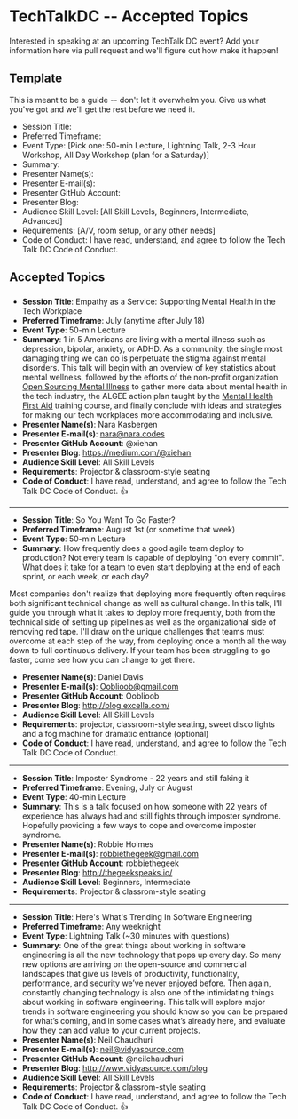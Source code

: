 # TechTalkDC -- Accepted Topics
Interested in speaking at an upcoming TechTalk DC event? Add your information here via pull request and we'll figure out how make it happen!

## Template
This is meant to be a guide -- don't let it overwhelm you. Give us what you've got and we'll get the rest before we need it.

* Session Title:
* Preferred Timeframe:
* Event Type: [Pick one: 50-min Lecture, Lightning Talk, 2-3 Hour Workshop, All Day Workshop (plan for a Saturday)]
* Summary:
* Presenter Name(s):
* Presenter E-mail(s):
* Presenter GitHub Account:
* Presenter Blog:
* Audience Skill Level: [All Skill Levels, Beginners, Intermediate, Advanced]
* Requirements: [A/V, room setup, or any other needs]
* Code of Conduct: I have read, understand, and agree to follow the Tech Talk DC Code of Conduct.


## Accepted Topics

###

* **Session Title**: Empathy as a Service: Supporting Mental Health in the Tech Workplace
* **Preferred Timeframe**: July (anytime after July 18)
* **Event Type**: 50-min Lecture
* **Summary**: 1 in 5 Americans are living with a mental illness such as depression, bipolar, anxiety, or ADHD. As a community, the single most damaging thing we can do is perpetuate the stigma against mental disorders. This talk will begin with an overview of key statistics about mental wellness, followed by the efforts of the non-profit organization [Open Sourcing Mental Illness](https://osmihelp.org) to gather more data about mental health in the tech industry, the ALGEE action plan taught by the [Mental Health First Aid](https://www.mentalhealthfirstaid.org/) training course, and finally conclude with ideas and strategies for making our tech workplaces more accommodating and inclusive.
* **Presenter Name(s)**: Nara Kasbergen
* **Presenter E-mail(s)**: nara@nara.codes
* **Presenter GitHub Account**: @xiehan
* **Presenter Blog**: https://medium.com/@xiehan
* **Audience Skill Level**: All Skill Levels
* **Requirements**: Projector & classroom-style seating
* **Code of Conduct**: I have read, understand, and agree to follow the Tech Talk DC Code of Conduct. 👍

------------------------------

* **Session Title**:  So You Want To Go Faster? 
* **Preferred Timeframe**: August 1st (or sometime that week) 
* **Event Type**: 50-min Lecture
* **Summary**: How frequently does a good agile team deploy to production? Not every team is capable of deploying "on every commit". What does it take for a team to even start deploying at the end of each sprint, or each week, or each day?

Most companies don't realize that deploying more frequently often requires both significant technical change as well as cultural change. In this talk, I'll guide you through what it takes to deploy more frequently, both from the technical side of setting up pipelines as well as the organizational side of removing red tape. I'll draw on the unique challenges that teams must overcome at each step of the way, from deploying once a month all the way down to full continuous delivery. If your team has been struggling to go faster, come see how you can change to get there. 
* **Presenter Name(s)**: Daniel Davis
* **Presenter E-mail(s)**: Ooblioob@gmail.com
* **Presenter GitHub Account**: Ooblioob
* **Presenter Blog**: http://blog.excella.com/
* **Audience Skill Level**: All Skill Levels
* **Requirements**: projector, classroom-style seating, sweet disco lights and a fog machine for dramatic entrance (optional)
* **Code of Conduct**: I have read, understand, and agree to follow the Tech Talk DC Code of Conduct.
 
------------------------------
 
* **Session Title**: Imposter Syndrome - 22 years and still faking it
* **Preferred Timeframe**:  Evening, July or August 
* **Event Type**: 40-min Lecture
* **Summary**: This is a talk focused on how someone with 22 years of experience has always had and still fights through imposter syndrome. Hopefully providing a few ways to cope and overcome imposter syndrome.
* **Presenter Name(s)**: Robbie Holmes
* **Presenter E-mail(s)**: robbiethegeek@gmail.com
* **Presenter GitHub Account**: robbiethegeek
* **Presenter Blog**: http://thegeekspeaks.io/
* **Audience Skill Level**: Beginners, Intermediate
* **Requirements**: Projector & classrom-style seating
 
------------------------------
 
* **Session Title**: Here's What's Trending In Software Engineering
* **Preferred Timeframe**: Any weeknight
* **Event Type**: Lightning Talk (~30 minutes with questions)
* **Summary**: One of the great things about working in software engineering is all the new technology that pops up every day. So many new options are arriving on the open-source and commercial landscapes that give us levels of productivity, functionality, performance, and security we’ve never enjoyed before. Then again, constantly changing technology is also one of the intimidating things about working in software engineering. This talk will explore major trends in software engineering you should know so you can be prepared for what’s coming, and in some cases what’s already here, and evaluate how they can add value to your current projects.
* **Presenter Name(s)**: Neil Chaudhuri
* **Presenter E-mail(s)**: neil@vidyasource.com
* **Presenter GitHub Account**: @neilchaudhuri
* **Presenter Blog**: http://www.vidyasource.com/blog
* **Audience Skill Level**: All Skill Levels
* **Requirements**: Projector & classrom-style seating
* **Code of Conduct**: I have read, understand, and agree to follow the Tech Talk DC Code of Conduct. 👍
